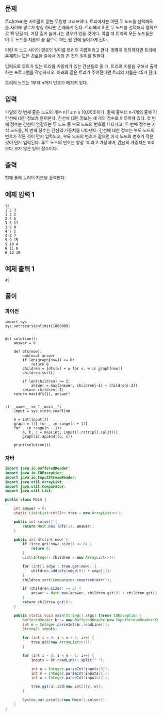 ## 문제
트리(tree)는 사이클이 없는 무방향 그래프이다. 트리에서는 어떤 두 노드를 선택해도 둘 사이에 경로가 항상 하나만 존재하게 된다. 트리에서 어떤 두 노드를 선택해서 양쪽으로 쫙 당길 때, 가장 길게 늘어나는 경우가 있을 것이다. 이럴 때 트리의 모든 노드들은 이 두 노드를 지름의 끝 점으로 하는 원 안에 들어가게 된다.



이런 두 노드 사이의 경로의 길이를 트리의 지름이라고 한다. 정확히 정의하자면 트리에 존재하는 모든 경로들 중에서 가장 긴 것의 길이를 말한다.

입력으로 루트가 있는 트리를 가중치가 있는 간선들로 줄 때, 트리의 지름을 구해서 출력하는 프로그램을 작성하시오. 아래와 같은 트리가 주어진다면 트리의 지름은 45가 된다.



트리의 노드는 1부터 n까지 번호가 매겨져 있다.

## 입력
파일의 첫 번째 줄은 노드의 개수 n(1 ≤ n ≤ 10,000)이다. 둘째 줄부터 n-1개의 줄에 각 간선에 대한 정보가 들어온다. 간선에 대한 정보는 세 개의 정수로 이루어져 있다. 첫 번째 정수는 간선이 연결하는 두 노드 중 부모 노드의 번호를 나타내고, 두 번째 정수는 자식 노드를, 세 번째 정수는 간선의 가중치를 나타낸다. 간선에 대한 정보는 부모 노드의 번호가 작은 것이 먼저 입력되고, 부모 노드의 번호가 같으면 자식 노드의 번호가 작은 것이 먼저 입력된다. 루트 노드의 번호는 항상 1이라고 가정하며, 간선의 가중치는 100보다 크지 않은 양의 정수이다.

## 출력
첫째 줄에 트리의 지름을 출력한다.

## 예제 입력 1 
```
12
1 2 3
1 3 2
2 4 5
3 5 11
3 6 9
4 7 1
4 8 7
5 9 15
5 10 4
6 11 6
6 12 10
```

## 예제 출력 1 
```
45
```

## 풀이
### 파이썬
```python3
import sys
sys.setrecursionlimit(1000000)


def solution():
    answer = 0

    def dfs(now):
        nonlocal answer
        if len(graph[now]) <= 0:
            return 0
        children = [dfs(v) + w for v, w in graph[now]]
        children.sort()

        if len(children) >= 2:
            answer = max(answer, children[-1] + children[-2])
        return children[-1]
    return max(dfs(1), answer)


if __name__ == "__main__":
    input = sys.stdin.readline

    n = int(input())
    graph = [[] for _ in range(n + 1)]
    for _ in range(n - 1):
        a, b, c = map(int, input().rstrip().split())
        graph[a].append((b, c))

    print(solution())
```


### 자바
```java
import java.io.BufferedReader;
import java.io.IOException;
import java.io.InputStreamReader;
import java.util.ArrayList;
import java.util.Comparator;
import java.util.List;

public class Main {

	int answer = 0;
	static List<List<int[]>> tree = new ArrayList<>();

	public int solve() {
		return Math.max (dfs(1), answer);
	}

	public int dfs(int now) {
		if (tree.get(now).size() <= 0) {
			return 0;
		}
		List<Integer> children = new ArrayList<>();

		for (int[] edge : tree.get(now)) {
			children.add(dfs(edge[0]) + edge[1]);
		}
		children.sort(Comparator.reverseOrder());

		if (children.size() >= 2) {
			answer = Math.max(answer, children.get(0) + children.get(1));
		}
		return children.get(0);
	}

	public static void main(String[] args) throws IOException {
		BufferedReader br = new BufferedReader(new InputStreamReader(System.in));
		int n = Integer.parseInt(br.readLine());
		String[] inputs;

		for (int i = 0; i < n + 1; i++) {
			tree.add(new ArrayList<>());
		}

		for (int i = 0; i < n - 1; i++) {
			inputs = br.readLine().split(" ");

			int u = Integer.parseInt(inputs[0]);
			int v = Integer.parseInt(inputs[1]);
			int w = Integer.parseInt(inputs[2]);

			tree.get(u).add(new int[]{v, w});
		}

		System.out.println(new Main().solve());
	}
}
```


